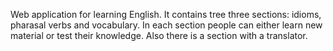 Web application for learning English. It contains tree three sections: idioms, pharasal verbs and vocabulary. In each section people can either learn new material or test their knowledge. Also there is a section with a translator.
